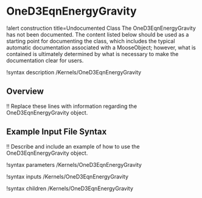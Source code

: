 # OneD3EqnEnergyGravity

!alert construction title=Undocumented Class
The OneD3EqnEnergyGravity has not been documented. The content listed below should be used as a starting point for
documenting the class, which includes the typical automatic documentation associated with a
MooseObject; however, what is contained is ultimately determined by what is necessary to make the
documentation clear for users.

!syntax description /Kernels/OneD3EqnEnergyGravity

## Overview

!! Replace these lines with information regarding the OneD3EqnEnergyGravity object.

## Example Input File Syntax

!! Describe and include an example of how to use the OneD3EqnEnergyGravity object.

!syntax parameters /Kernels/OneD3EqnEnergyGravity

!syntax inputs /Kernels/OneD3EqnEnergyGravity

!syntax children /Kernels/OneD3EqnEnergyGravity
